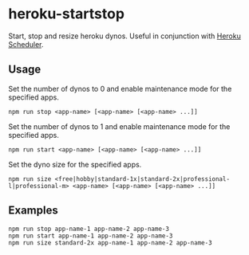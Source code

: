 # heroku-startstop
Start, stop and resize heroku dynos. Useful in conjunction with [Heroku Scheduler](https://devcenter.heroku.com/articles/scheduler).

## Usage
Set the number of dynos to 0 and enable maintenance mode for the specified apps.
```console
npm run stop <app-name> [<app-name> [<app-name> ...]]
```

Set the number of dynos to 1 and enable maintenance mode for the specified apps.
```console
npm run start <app-name> [<app-name> [<app-name> ...]]
```

Set the dyno size for the specified apps.
```console
npm run size <free|hobby|standard-1x|standard-2x|professional-l|professional-m> <app-name> [<app-name> [<app-name> ...]]
```

## Examples
```console
npm run stop app-name-1 app-name-2 app-name-3
npm run start app-name-1 app-name-2 app-name-3
npm run size standard-2x app-name-1 app-name-2 app-name-3
```